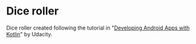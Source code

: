 # Dice roller

Dice roller created following the tutorial in "[Developing Android Apps with Kotlin](https://www.udacity.com/course/developing-android-apps-with-kotlin--ud9012)" by Udacity.
